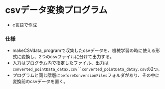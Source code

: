 # csvデータ変換プログラム

- c言語で作成


### 仕様

- makeCSVdata_programで収集したcsvデータを、機械学習の時に使える形式に変換し、2つのcsvファイルに分けて出力する。
- 入力はプログラム内で指定したファイル、出力は`converted_pointData_datax.csv``converted_pointData_datay.csv`の2つ。
- プログラムと同じ階層に`beforeConversionFiles`フォルダがあり、その中に変換前のcsvデータを置く。